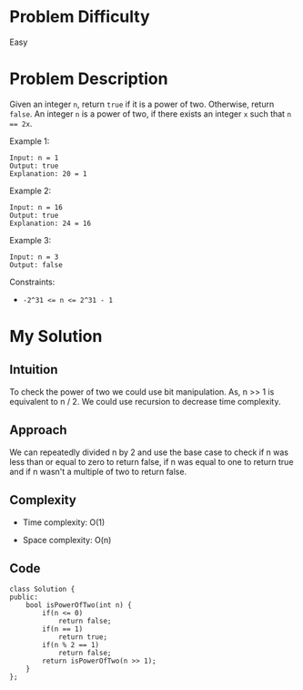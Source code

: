 # Problem Difficulty
Easy

# Problem Description
Given an integer `n`, return `true` if it is a power of two. Otherwise, return `false`.
An integer `n` is a power of two, if there exists an integer `x` such that `n == 2x`.

Example 1:
```
Input: n = 1
Output: true
Explanation: 20 = 1
```
Example 2:
```
Input: n = 16
Output: true
Explanation: 24 = 16
```
Example 3:
```
Input: n = 3
Output: false
 ```

Constraints:

- `-2^31 <= n <= 2^31 - 1`

# My Solution
## Intuition
<!-- Describe your first thoughts on how to solve this problem. -->
To check the power of two we could use bit manipulation. As, n >> 1 is equivalent to n / 2. We could use recursion to decrease time complexity.

## Approach
<!-- Describe your approach to solving the problem. -->
We can repeatedly divided n by 2 and use the base case to check if n was less than or equal to zero to return false, if n was equal to one to return true and if n wasn't a multiple of two to return false.

## Complexity
- Time complexity: O(1)
<!-- Add your time complexity here, e.g. $$O(n)$$ -->

- Space complexity: O(n)
<!-- Add your space complexity here, e.g. $$O(n)$$ -->

## Code
```
class Solution {
public:
    bool isPowerOfTwo(int n) {
        if(n <= 0)
            return false;
        if(n == 1)
            return true;
        if(n % 2 == 1)
            return false;
        return isPowerOfTwo(n >> 1);
    }
};
```
